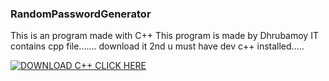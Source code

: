 ### RandomPasswordGenerator
This is an program made with C++
This program is made by Dhrubamoy 
IT contains cpp file.......
download it
2nd u must have dev c++ installed.....


[![DOWNLOAD C++ CLICK HERE]()](https://sourceforge.net/projects/orwelldevcpp/)
